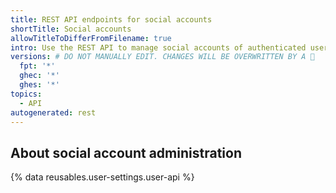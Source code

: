 ```yaml
---
title: REST API endpoints for social accounts
shortTitle: Social accounts
allowTitleToDifferFromFilename: true
intro: Use the REST API to manage social accounts of authenticated users.
versions: # DO NOT MANUALLY EDIT. CHANGES WILL BE OVERWRITTEN BY A 🤖
  fpt: '*'
  ghec: '*'
  ghes: '*'
topics:
  - API
autogenerated: rest
---
```


## About social account administration

{% data reusables.user-settings.user-api %}

<!-- Content after this section is automatically generated -->
